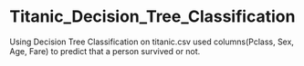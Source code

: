 # Titanic_Decision_Tree_Classification
Using Decision Tree Classification on titanic.csv used columns(Pclass, Sex, Age, Fare) to predict that a person survived or not.
<!-- From titanic.csv used columns(Pclass, Sex, Age, Fare) to predict that a person survied or not. -->
